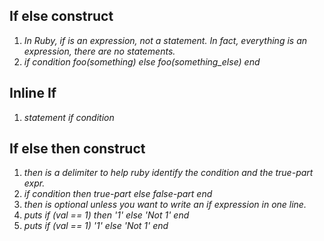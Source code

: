 ## If else construct
1. *In Ruby, if is an expression, not a statement. In fact, everything is an expression, there are no statements.*
2. *if condition
  		foo(something)
	else
  		foo(something_else)
	end*

## Inline If
1. *statement if condition*

## If else then construct
1. *then is a delimiter to help ruby identify the condition and the true-part expr.*
2. *if condition then true-part else false-part end*
3. *then is optional unless you want to write an if expression in one line.*
4. *puts if (val == 1) then '1' else 'Not 1' end*
5. *puts if (val == 1)
  		'1'
	else
  		'Not 1'
	end*
